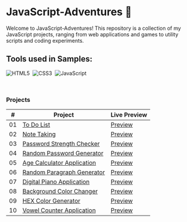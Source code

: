 # JavaScript-Adventures 🚀
Welcome to JavaScript-Adventures! This repository is a collection of my JavaScript projects, ranging from web applications and games to utility scripts and coding experiments. 

## Tools used in Samples:

![HTML5](https://img.shields.io/badge/-HTML5-E34F26?style=for-the-badge&logo=html5&logoColor=white)&nbsp;
![CSS3](https://img.shields.io/badge/-CSS3-1572B6?style=for-the-badge&logo=css3)&nbsp;
![JavaScript](https://img.shields.io/badge/Javascript-F7DF1E.svg?style=for-the-badge&logo=javascript&logoColor=black)&nbsp;
<!--- ![React](https://img.shields.io/badge/-React-%23404d59?style=for-the-badge&logo=react)&nbsp; --->

<br>

### Projects

|  #  | Project                                                                                                                      | Live Preview |
| :-: | ---------------------------------------------------------------------------------------------------------------------------  | ------------------------------------------------
| 01  | [To Do List](https://github.com/Linen220/JavaScript-Adventures/tree/main/To-Do-List-App)                                     | [Preview](https://linen220-to-do-list-app.netlify.app/) 
| 02  | [Note Taking](https://github.com/Linen220/JavaScript-Adventures/tree/main/Note-Taking-App)                                   | [Preview](https://linen220-note-taking-app.netlify.app/)   
| 03  | [Password Strength Checker](https://github.com/Linen220/JavaScript-Adventures/tree/main/Password-Strength-Checker)           | [Preview](https://linen220-password-strength-checker.netlify.app/)  
| 04  | [Random Password Generator](https://github.com/Linen220/JavaScript-Adventures/tree/main/Random-Password-Generator)           | [Preview](https://linen220-random-password-generator.netlify.app/)  
| 05  | [Age Calculator Application](https://github.com/Linen220/JavaScript-Adventures/tree/main/Age-Calculator-App)                 | [Preview](https://linen220-age-calculator-app.netlify.app/)  
| 06  | [Random Paragraph Generator](https://github.com/Linen220/JavaScript-Adventures/tree/main/Random-Paragraph-Generator)         | [Preview](https://linen220-random-paragraph-generator.netlify.app/)  
| 07  | [Digital Piano Application](https://github.com/Linen220/JavaScript-Adventures/tree/main/Digital-Piano-App)                   | [Preview](https://linen220-digital-piano-app.netlify.app/)  
| 08  | [Background Color Changer](https://github.com/Linen220/JavaScript-Adventures/tree/main/Background-Color-Changer)             | [Preview](https://linen220-background-color-changer.netlify.app/)  
| 09  | [HEX Color Generator](https://github.com/Linen220/JavaScript-Adventures/tree/main/HEX-Color-Generator)                       | [Preview](https://linen220-hex-color-generator.netlify.app/)  
| 10  | [Vowel Counter Application](https://github.com/Linen220/JavaScript-Adventures/tree/main/Vowel-Counter-App)                   | [Preview](https://linen220-vowel-counter-app.netlify.app/)  
